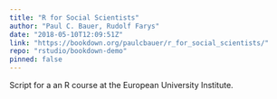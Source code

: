 ```yaml
---
title: "R for Social Scientists"
author: "Paul C. Bauer, Rudolf Farys"
date: "2018-05-10T12:09:51Z"
link: "https://bookdown.org/paulcbauer/r_for_social_scientists/"
repo: "rstudio/bookdown-demo"
pinned: false
---
```


Script for a an R course at the European University Institute.
